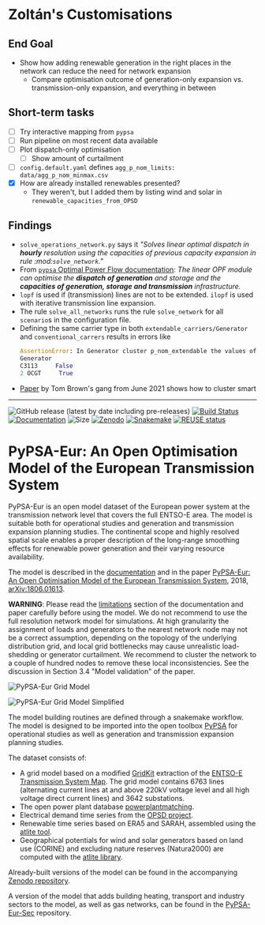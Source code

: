 # Zoltán's Customisations
## End Goal
* Show how adding renewable generation in the right places in the network can reduce the need for network expansion
  * Compare optimisation outcome of generation-only expansion vs.
    transmission-only expansion, and everything in between

## Short-term tasks
* [ ] Try interactive mapping from `pypsa`
* [ ] Run pipeline on most recent data available
* [ ] Plot dispatch-only optimisation
  * [ ] Show amount of curtailment
* [ ] `config.default.yaml` defines `agg_p_nom_limits: data/agg_p_nom_minmax.csv`
* [x] How are already installed renewables presented?
  * They weren't, but I added them by listing wind and solar in `renewable_capacities_from_OPSD`

## Findings
* `solve_operations_network.py` says it _"Solves linear optimal dispatch in **hourly** resolution using the capacities
  of previous capacity expansion in rule :mod:`solve_network`."_
* From [`pypsa` Optimal Power Flow
  documentation](https://pypsa.readthedocs.io/en/latest/optimal_power_flow.html#linear-optimal-power-flow):
  _The linear OPF module can optimise the **dispatch of generation** and storage and the **capacities of generation,
  storage and transmission** infrastructure._
* `lopf` is used if (transmission) lines are not to be extended. `ilopf` is used with iterative transmission line
  expansion.
* The rule `solve_all_networks` runs the rule `solve_network` for all `scenario`s in the configuration file.
* Defining the same carrier type in both `extendable_carriers/Generator` and `conventional_carrers` results in errors
  like
  ```python
  AssertionError: In Generator cluster p_nom_extendable the values of attribute p_nom_extendable do not agree:
  Generator
  C3113     False
  2 OCGT     True
  ```
* [Paper](https://www.sciencedirect.com/science/article/pii/S0306261921002439) by Tom Brown's gang from June 2021
  shows how to cluster smart

---

<!--
SPDX-FileCopyrightText: 2017-2022 The PyPSA-Eur Authors
SPDX-License-Identifier: CC-BY-4.0
-->

![GitHub release (latest by date including pre-releases)](https://img.shields.io/github/v/release/pypsa/pypsa-eur?include_prereleases)
[![Build Status](https://github.com/pypsa/pypsa-eur/actions/workflows/ci.yaml/badge.svg)](https://github.com/PyPSA/pypsa-eur/actions)
[![Documentation](https://readthedocs.org/projects/pypsa-eur/badge/?version=latest)](https://pypsa-eur.readthedocs.io/en/latest/?badge=latest)
![Size](https://img.shields.io/github/repo-size/pypsa/pypsa-eur)
[![Zenodo](https://zenodo.org/badge/DOI/10.5281/zenodo.3520874.svg)](https://doi.org/10.5281/zenodo.3520874)
[![Snakemake](https://img.shields.io/badge/snakemake-≥5.0.0-brightgreen.svg?style=flat)](https://snakemake.readthedocs.io)
[![REUSE status](https://api.reuse.software/badge/github.com/pypsa/pypsa-eur)](https://api.reuse.software/info/github.com/pypsa/pypsa-eur)

# PyPSA-Eur: An Open Optimisation Model of the European Transmission System


PyPSA-Eur is an open model dataset of the European power system at the
transmission network level that covers the full ENTSO-E area.
The model is suitable both for operational studies and generation and transmission expansion planning studies.
The continental scope and highly resolved spatial scale enables a proper description of the long-range
smoothing effects for renewable power generation and their varying resource availability.

The model is described in the [documentation](https://pypsa-eur.readthedocs.io)
and in the paper
[PyPSA-Eur: An Open Optimisation Model of the European Transmission
System](https://arxiv.org/abs/1806.01613), 2018,
[arXiv:1806.01613](https://arxiv.org/abs/1806.01613).

**WARNING**: Please read the [limitations](https://pypsa-eur.readthedocs.io/en/latest/limitations.html) section of the
documentation and paper carefully before using the model. We do not
recommend to use the full resolution network model for simulations. At
high granularity the assignment of loads and generators to the nearest
network node may not be a correct assumption, depending on the topology of the underlying distribution grid,
and local grid
bottlenecks may cause unrealistic load-shedding or generator
curtailment. We recommend to cluster the network to a couple of
hundred nodes to remove these local inconsistencies. See the
discussion in Section 3.4 "Model validation" of the paper.

![PyPSA-Eur Grid Model](doc/img/base.png)

![PyPSA-Eur Grid Model Simplified](doc/img/elec_s_X.png)

The model building routines are defined through a snakemake workflow. The model is designed to be imported into the open toolbox
[PyPSA](https://github.com/PyPSA/PyPSA) for operational studies as
well as generation and transmission expansion planning studies.

The dataset consists of:

- A grid model based on a modified [GridKit](https://github.com/bdw/GridKit)
  extraction of the [ENTSO-E Transmission System
  Map](https://www.entsoe.eu/data/map/). The grid model contains 6763 lines
  (alternating current lines at and above 220kV voltage level and all high
  voltage direct current lines) and 3642 substations.
- The open power plant database
  [powerplantmatching](https://github.com/FRESNA/powerplantmatching).
- Electrical demand time series from the
  [OPSD project](https://open-power-system-data.org/).
- Renewable time series based on ERA5 and SARAH, assembled using the [atlite tool](https://github.com/FRESNA/atlite).
- Geographical potentials for wind and solar generators based on land use (CORINE) and excluding nature reserves (Natura2000) are computed with the [atlite library](https://github.com/PyPSA/atlite).

Already-built versions of the model can be found in the accompanying [Zenodo
repository](https://doi.org/10.5281/zenodo.3601881).

A version of the model that adds building heating, transport and
industry sectors to the model, as well as gas networks, can be found
in the [PyPSA-Eur-Sec](https://github.com/PyPSA/pypsa-eur-sec) repository.
